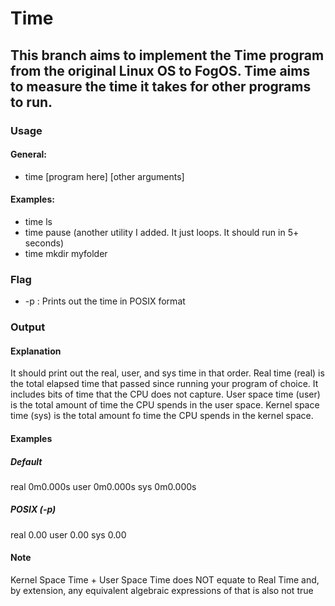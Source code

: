 # Time

## This branch aims to implement the Time program from the original Linux OS to FogOS. Time aims to measure the time it takes for other programs to run.

### Usage
#### General:
- time [program here] [other arguments]
#### Examples:
- time ls
- time pause (another utility I added. It just loops. It should run in 5+ seconds)
- time mkdir myfolder

### Flag
- -p : Prints out the time in POSIX format

### Output
#### Explanation
It should print out the real, user, and sys time in that order. Real time (real) is the total elapsed time that passed since running your program of choice. It includes bits of time that the CPU does not capture. User space time (user) is the total amount of time the CPU spends in the user space. Kernel space time (sys) is the total amount fo time the CPU spends in the kernel space.
#### Examples
##### Default
real	0m0.000s
user	0m0.000s
sys		0m0.000s
##### POSIX (-p)
real	0.00
user	0.00
sys		0.00
#### Note
Kernel Space Time + User Space Time does NOT equate to Real Time and, by extension, any equivalent algebraic expressions of that is also not true
